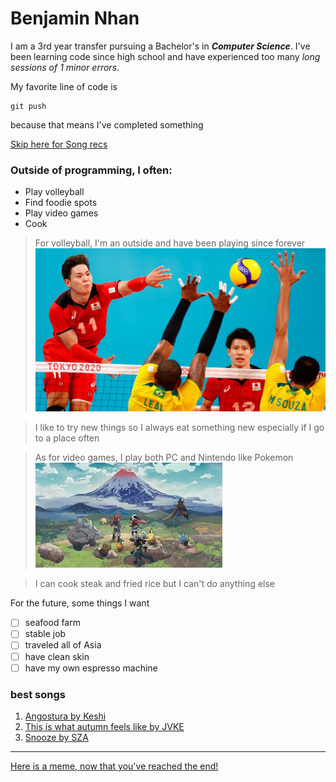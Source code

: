 # Benjamin Nhan
I am a 3rd year transfer pursuing a Bachelor's in ***Computer Science***.
I've been learning code since high school and have experienced too many _long sessions of 1 minor errors_.

My favorite line of code is 
```
git push
```
because that means I've completed something

[Skip here for Song recs](#best-songs)

### Outside of programming, I often:
- Play volleyball
- Find foodie spots
- Play video games
- Cook

>For volleyball, I'm an outside and have been playing since forever
![volleyball gameplay](vball.jpeg)

>I like to try new things so I always eat something new especially if I go to a place often

>As for video games, I play both PC and Nintendo like Pokemon
![pokemon gameplay](poke.jpeg)

>I can cook steak and fried rice but I can't do anything else 

For the future, some things I want
- [ ]  seafood farm
- [ ]  stable job 
- [ ]  traveled all of Asia
- [ ]  have clean skin
- [ ]  have my own espresso machine

### best songs
1. [Angostura by Keshi](https://open.spotify.com/track/38umMmZQdeoOG7Zojor4g3?si=728733ddf42a4545)
2. [This is what autumn feels like by JVKE](https://open.spotify.com/track/2YOGCTiPJWMhZRdeadFj8G?si=3f7cec71d1954dbf)
3. [Snooze by SZA](https://open.spotify.com/track/5YABYtKx9qa56vBjlXDbmw?si=ce289afdd148446d)

---
[Here is a meme, now that you've reached the end!](images.md)

